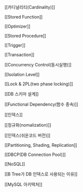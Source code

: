 [[카디널리티(Cardinality)]]

[[Stored Function]]

[[Optimizer]]

[[Stored Procedure]]

[[Trigger]]

[[Transaction]]

[[Concurrency Control(동시실행)]]

[[Isolation Level]]

[[Lock & 2PL(two phase locking)]]

[[DB 스키마 설계]]

[[Functional Dependency(함수 종속)]]

[[인덱스]]

[[정규화(nomalization)]]

[[인덱스(쉬운코드 버전)]]

[[Partitioning, Shading, Replication]]

[[DBCP(DB Connection Pool)]]

[[NoSQL]]

[[B Tree가 DB 인덱스로 사용되는 이유]]

[[MySQL 아키텍처]]